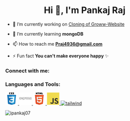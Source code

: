 <h1 align="center">Hi 👋, I'm Pankaj Raj</h1>
<!-- <h3 align="center">A passionate frontend developer from India</h3> -->

- 🔭 I’m currently working on [Cloning of Groww-Website](https://github.com/taherahmed14/Groww-Clone)

- 🌱 I’m currently learning **mongoDB**

- 📫 How to reach me **Praj4936@gmail.com**

- ⚡ Fun fact **You can't make everyone happy** ✨ 

<h3 align="left">Connect with me:</h3>
<p align="left">
</p>

<h3 align="left">Languages and Tools:</h3>
<p align="left"> <a href="https://www.w3schools.com/css/" target="_blank" rel="noreferrer"> <img src="https://raw.githubusercontent.com/devicons/devicon/master/icons/css3/css3-original-wordmark.svg" alt="css3" width="40" height="40"/> </a> <a href="https://expressjs.com" target="_blank" rel="noreferrer"> <img src="https://raw.githubusercontent.com/devicons/devicon/master/icons/express/express-original-wordmark.svg" alt="express" width="40" height="40"/> </a> <a href="https://www.w3.org/html/" target="_blank" rel="noreferrer"> <img src="https://raw.githubusercontent.com/devicons/devicon/master/icons/html5/html5-original-wordmark.svg" alt="html5" width="40" height="40"/> </a> <a href="https://developer.mozilla.org/en-US/docs/Web/JavaScript" target="_blank" rel="noreferrer"> <img src="https://raw.githubusercontent.com/devicons/devicon/master/icons/javascript/javascript-original.svg" alt="javascript" width="40" height="40"/> </a> <a href="https://tailwindcss.com/" target="_blank" rel="noreferrer"> <img src="https://www.vectorlogo.zone/logos/tailwindcss/tailwindcss-icon.svg" alt="tailwind" width="40" height="40"/> </a> </p>

<!-- <p><img align="center" src="https://github-readme-stats.vercel.app/api/top-langs?username=ipankaj07&show_icons=true&locale=en&layout=compact" alt="ipankaj07" /></p> -->
<p align="left"> <img src="https://komarev.com/ghpvc/?username=ipankaj07&label=Profile%20views&color=0e75b6&style=flat" alt="ipankaj07" /> </p>
